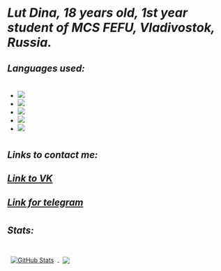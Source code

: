 
# _Lut Dina, 18 years old, 1st year student of MCS FEFU, Vladivostok, Russia._
## _Languages used:_
#
* <img src="https://img.shields.io/badge/Python-DEB887?style=for-the-badge&logo=python&logoColor=black" />
* <img src="https://img.shields.io/badge/python-DEB887%20-%2314354C.svg?&style=for-the-badge&logo=python&logoColor=DEB887"/>
* <img src="https://img.shields.io/badge/C++-DEB887?style=for-the-badge&logo=c++&logoColor=black" />
* <img src="https://img.shields.io/badge/C-DEB887?style=for-the-badge&logo=&logoColor=black&line." />
* <img src="https://img.shields.io/badge/Matlab-DEB887?style=for-the-badge&logo=&logoColor=black" />

#
## _Links to contact me:_

## [_Link to VK_](https://vk.com/naomi_des04)

## [_Link for telegram_](https://t.me/qmmmtt)
#
## _Stats:_
#
<a href="https://github.com/braydoncoyer">
  <img align="center" style="margin:0.5rem" src="https://github-readme-stats.vercel.app/api?username=AreHumphrey&show_icons=true&line_height=30&count_private=true&title_color=442300&text_color=442300&icon_color=8B4513&bg_color=CDB38B" alt="GitHub Stats" />
</a>

<a href="https://github.com/braydoncoyer">
  <img align="center" style="margin:0.5rem" src="https://github-readme-stats.vercel.app/api/top-langs/?username=AreHumphrey&hide=html,css&title_color=442300&text_color=442300&icon_color=CDB38B&bg_color=CDB38B" />
</a>

# 
